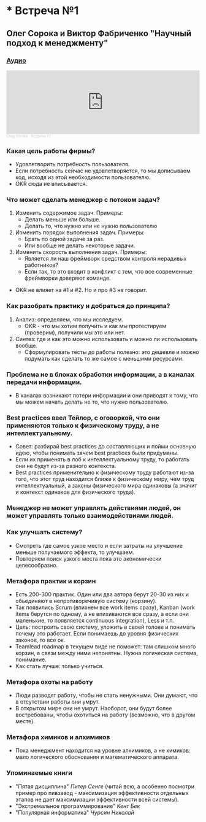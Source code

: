 # * Встреча №1

## Олег Сорока и Виктор Фабриченко "Научный подход к менеджменту"

### [Аудио](https://soundcloud.com/oleg-soroka/vstrecha-1)

<iframe width="100%" height="166" scrolling="no" frameborder="no" allow="autoplay" src="https://w.soundcloud.com/player/?url=https%3A//api.soundcloud.com/tracks/1630941888&color=%23ff5500&auto_play=false&hide_related=false&show_comments=true&show_user=true&show_reposts=false&show_teaser=true"></iframe><div style="font-size: 10px; color: #cccccc;line-break: anywhere;word-break: normal;overflow: hidden;white-space: nowrap;text-overflow: ellipsis; font-family: Interstate,Lucida Grande,Lucida Sans Unicode,Lucida Sans,Garuda,Verdana,Tahoma,sans-serif;font-weight: 100;"><a href="https://soundcloud.com/oleg-soroka" title="Oleg Soroka" target="_blank" style="color: #cccccc; text-decoration: none;">Oleg Soroka</a> · <a href="https://soundcloud.com/oleg-soroka/vstrecha-1" title="Встреча #1" target="_blank" style="color: #cccccc; text-decoration: none;">Встреча #1</a></div>

### Какая цель работы фирмы?

- Удовлетворить потребность пользователя.
- Если потребность сейчас не удовлетворяется, то мы дописываем код, исходя из этой необходимости пользователю.
- OKR сюда не вписывается.

### Что может сделать менеджер с потоком задач?

1. Изменить содержимое задач. Примеры:
    - Делать меньше или больше.
    - Делать то, что нужно или не нужно пользователю
1. Изменить порядок выполнения задач. Примеры:
    - Брать по одной задаче за раз.
    - Или вообще не делать некоторые задачи.
1. Изменить скорость выполнения задач. Примеры:
    - Является ли наш фреймворк средством контроля нерадивых работников?
    - Если так, то это входит в конфликт с тем, что все современные фреймворки доверяют команде.
- OKR не влияет на #1 и #2. Но и про #3 не говорит.

### Как разобрать практику и добраться до принципа?

1. Анализ: определяем, что мы исследуем.
    - OKR - что мы хотим получить и как мы протестируем (проверим), получили мы это или нет.
1. Синтез: где и как это можно использовать и можно ли использовать вообще.
    - Сформулировать тесты до работы полезно: это дешевле и можно подумать как сделать то же самое с меньшими ресурсами.

### Проблема не в блоках обработки информации, а в каналах передачи информации.

- В каналах возникают потери информации и они приводят к тому, что мы можем начать делать не то, что нужно пользователю.

### Best practices ввел Тейлор, с оговоркой, что они применяются только к физическому труду, а не интеллектуальному.

- Совет: разбирай best practices до составляющих и пойми основную идею, чтобы понимать зачем best practices были придуманы.
- Если их применять в лоб к интеллектуальному труду, то работать они не будут из-за разного контекста.
- Best practices применительно к физическому труду работают из-за того, что этот труд находится ближе к физическому миру, чем труд интеллектуальный, а законы физического мира одинаковы (а значит и контекст одинаков для физического труда).

### Менеджер не может управлять действиями людей, он может управлять только взаимодействиями людей.

### Как улучшать систему?

- Смотреть где самое узкое место и если затраты на улучшение меньше получаемого эффекта, то улучшаем.
- Повторяем поиск узкого места пока это экономически целесообразно.

### Метафора практик и корзин

- Есть 200-300 практик. Один или два автора берут 20-30 из них и обьединяют в непротиворечивую систему (корзину).
- Так появились Scrum (впихнем все work items сразу), Kanban (work items берутся по одному, а не впихиваются все сразу, а если они маленькие, то появляется continuous integration), Less и т.п.
- Цель: построить свою систему, уложить в своей голове и понимать почему это работает. Если понимаешь до уровня физических законов, то все ок.
- Teamlead roadmap в текущем виде не поможет: там слишком много корзин, а связи между ними непонятны. Нужна логическая система, понимание.
- Как стать лучше: только учиться.

### Метафора охоты на работу

- Люди разводят работу, чтобы не стать ненужными. Они думают, что в отсутствии работы они умрут.
- В открытом мире они не умрут. Наоборот, они будут более востребованы, чтобы охотиться на работу (возможно, что в другом месте).

### Метафора химиков и алхимиков

- Пока  менеджмент находится на уровне алхимиков, а не химиков: мало логического обоснования и математического аппарата.

### Упоминаемые книги

- "Пятая дисциплина" *Питер Сенге* (читай всю, а особенно посмотри пример про пивзавод - максимизация эффективности отдельных этапов не дает максимизации эффективности всей системы).
- "Экстремальное программирование" *Кент Бек*
- "Популярная информатика" *Чурсин Николай*
